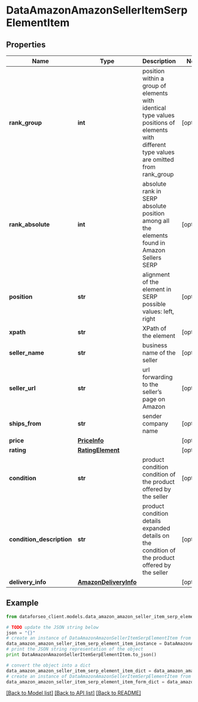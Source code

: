 # DataAmazonAmazonSellerItemSerpElementItem


## Properties

Name | Type | Description | Notes
------------ | ------------- | ------------- | -------------
**rank_group** | **int** | position within a group of elements with identical type values positions of elements with different type values are omitted from rank_group | [optional] 
**rank_absolute** | **int** | absolute rank in SERP absolute position among all the elements found in Amazon Sellers SERP | [optional] 
**position** | **str** | alignment of the element in SERP possible values: left, right | [optional] 
**xpath** | **str** | XPath of the element | [optional] 
**seller_name** | **str** | business name of the seller | [optional] 
**seller_url** | **str** | url forwarding to the seller’s page on Amazon | [optional] 
**ships_from** | **str** | sender company name | [optional] 
**price** | [**PriceInfo**](PriceInfo.md) |  | [optional] 
**rating** | [**RatingElement**](RatingElement.md) |  | [optional] 
**condition** | **str** | product condition condition of the product offered by the seller | [optional] 
**condition_description** | **str** | product condition details expanded details on the condition of the product offered by the seller | [optional] 
**delivery_info** | [**AmazonDeliveryInfo**](AmazonDeliveryInfo.md) |  | [optional] 

## Example

```python
from dataforseo_client.models.data_amazon_amazon_seller_item_serp_element_item import DataAmazonAmazonSellerItemSerpElementItem

# TODO update the JSON string below
json = "{}"
# create an instance of DataAmazonAmazonSellerItemSerpElementItem from a JSON string
data_amazon_amazon_seller_item_serp_element_item_instance = DataAmazonAmazonSellerItemSerpElementItem.from_json(json)
# print the JSON string representation of the object
print DataAmazonAmazonSellerItemSerpElementItem.to_json()

# convert the object into a dict
data_amazon_amazon_seller_item_serp_element_item_dict = data_amazon_amazon_seller_item_serp_element_item_instance.to_dict()
# create an instance of DataAmazonAmazonSellerItemSerpElementItem from a dict
data_amazon_amazon_seller_item_serp_element_item_form_dict = data_amazon_amazon_seller_item_serp_element_item.from_dict(data_amazon_amazon_seller_item_serp_element_item_dict)
```
[[Back to Model list]](../README.md#documentation-for-models) [[Back to API list]](../README.md#documentation-for-api-endpoints) [[Back to README]](../README.md)


